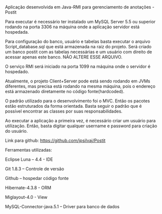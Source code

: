 Aplicação desenvolvida em Java-RMI para gerenciamento de anotações - Postit

Para executar é necessário ter instalado um MySQL Server 5.5 ou superior rodando na porta 3306 na máquina onde a aplicação servidor está hospedada.

Para configuração do banco, usuário e tabelas basta executar o arquivo Script_database.sql que está armazenada na raiz do projeto. Será criado um banco postit com as tabelas necessárias e um usuário com direito de acessar apenas este banco. NÃO ALTERE ESSE ARQUIVO.

O serviço RMI será iniciado na porta 1099 na máquina onde o servidor é hospedado.

Atualmente, o projeto Client+Server pode está sendo rodando em JVMs diferentes, mas precisa está rodando na mesma máquina, pois o endereço está armazenado diretamente no código fonte(hardcoded).

O padrão utilizado para o desenvolvimento foi o MVC. Então os pacotes estão estruturados da forma orientada. Basta seguir o padrão que é possível encontrar as classes por suas responsabilidades.

Ao executar a aplicação a primeira vez, é necessário criar um usuário para utilização. Então, basta digitar qualquer username e password para criação do usuário.

Link para github:
https://github.com/jpsilvaj/Postit

Ferramentas utilizadas:

Eclipse Luna – 4.4 - IDE

Git 1.8.3 – Controle de versão

Github – hospedar código fonte

Hibernate-4.3.8 - ORM

Miglayout-4.0 - View

MySQL-Connector-java.5.1 – Driver para banco de dados
